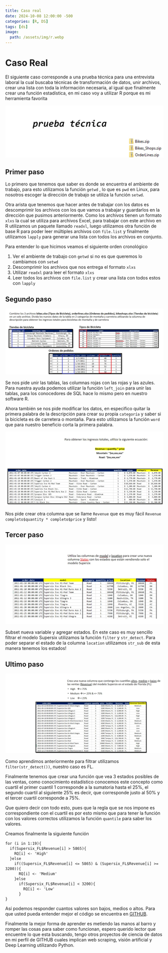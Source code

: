 ```yaml
---
title: Caso real
date: 2024-10-08 12:00:00 -500
categories: [R, DS]
tags: [ds]
image:
  path: /assets/img/r.webp
---
```

#  Caso Real

El siguiente caso corresponde a una prueba técnica para una entrevista laboral la cual buscaba técnicas de transformación de datos,  unir archivos, crear una lista con toda la información necesaria, al igual que finalmente crear una función estadística, en mi caso voy a utilizar R porque es mi herramienta favorita

![t01.webp](/assets/img/t01.webp)

## Primer paso

Lo primero que tenemos que saber es donde se encuentra el ambiente de trabajo, para esto utilizamos la función `getwd` , lo que es `pwd` en Linux, para nosotros escoger la dirección de trabajo se utiliza la función `setwd`.

Otra arista que tenemos que hacer antes de trabajar con los datos es descomprimir los archivos con los que vamos a trabajar y guardarlos en la dirección que pusimos anteriormente. Como los archivos tienen un formato `xlxs` la cual se utiliza para archivos Excel, para trabajar con este archivo en R utilizamos un paquete llamado `readxl`, luego utilizamos otra función de base R para poder leer múltiples archivos con `file.list` y finalmente utilizamos `lapply` para generar una lista con todos los archivos en conjunto.

Para entender lo que hicimos veamos el siguiente orden cronológico

1. Ver el ambiente de trabajo con `getwd` si no es que queremos lo cambiamos con `setwd`
2. Descomprimir los archivos que nos entrega el formato `xlxs`
3. Utilizar `readxl` para leer el formato `xlxs` 
4. Leer todos los archivos con `file.list` y crear una lista con todos estos con `lapply`

## Segundo paso

![t1.webp](/assets/img/t1.webp)

Se nos pide unir las tablas, las columnas rojas con las rojas y las azules. Para nuestra ayuda podemos utilizar la función `left_join` para unir las tablas, para los conocedores de SQL hace lo mismo pero en nuestro software R. 

Ahora también se nos pide modificar los datos, en especifico quitar la primera palabra de la descripción para crear su propia `categoría` y saber si la bicicleta es de carretera o montaña. Para esto utilizamos la función `word` que para nuestro beneficio corta la primera palabra.

![t2.webp](/assets/img/t2.webp)

Nos pide crear otra columna que se llame `Revenue` que es muy fácil `Revenue completo$quantity * completo$price` y listo!

## Tercer paso

![t3.webp](/assets/img/t3.webp)

Subset nueva variable y agregar estados. En este caso es muy sencillo filtrar el modelo Supersix utilizamos la función `filter` y `str_detect`.  Para poder separar el estado de la columna `location` utilizamos `str_sub` de esta manera tenemos los estados!

## Ultimo paso

![t4.webp](/assets/img/t4.webp)

Como aprendimos anteriormente para filtrar utilizamos `filter(str_detect())`, nuestro caso es FL. 

Finalmente tenemos que crear una función que vea 3 estados posibles de las ventas, como conocimiento estadístico conocemos este concepto como cuartil el primer cuantil 1 corresponde a la sumatoria hasta el 25%, el segundo cuartil al siguiente 25% es decir, que corresponde justo al 50% y el tercer cuartil corresponde a 75%. 

Que quiero decir con todo esto, pues que la regla que se nos impone es correspondiente con el cuartil es por esto mismo que para tener la función con los valores correctos utilizamos la función `quantile` para saber los valores. 

Creamos finalmente la siguiente función

```
for (i in 1:19){
  if(Supersix_FL$Revenue[i] > 5865){
    RQ[i] <- 'High'
  }else
    if((Supersix_FL$Revenue[i] <= 5865) & (Supersix_FL$Revenue[i] >= 3200)){
      RQ[i] <- 'Medium'
    }else 
      if(Supersix_FL$Revenue[i] < 3200){
        RQ[i] <- 'Low'
      }
}
```

Así podemos responder cuantos valores son bajos, medios o altos. Para que usted pueda entender mejor el código se encuentra en [GITHUB](https://github.com/smrj23/DataScience/blob/main/CASO_REAL.R).

Finalmente la mejor forma de aprender es metiendo las manos al barro y romper las cosas para saber como funcionan, espero querido lector que encuentre lo que esta buscando, tengo otros proyectos de ciencia de datos en mi perfil de GITHUB cuales implican web scraping, visión artificial y Deep Learning utilizando Python.